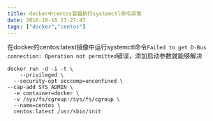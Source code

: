 ```yaml
---
title: docker中centos容器执行systemctl命令异常
date: 2016-10-16 23:27:47
tags: ["docker","centos"]
---
```


在docker的centos:latest镜像中运行systemctl命令`Failed to get D-Bus connection: Operation not permitted`错误，添加启动参数就能够解决

	docker run -d -i -t \
		--privileged \
	  --security-opt seccomp=unconfined \
  	--cap-add SYS_ADMIN \
	  -e container=docker \
	  -v /sys/fs/cgroup:/sys/fs/cgroup \
	  --name=centos \
	  centos:latest /usr/sbin/init



